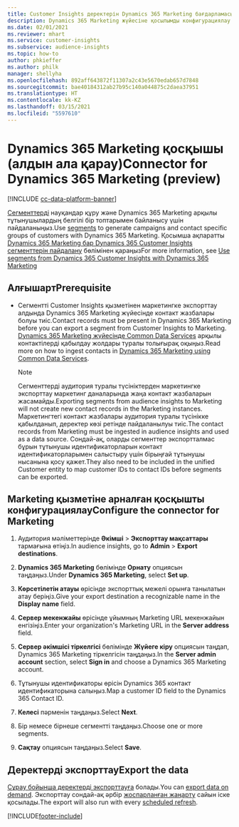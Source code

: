 ```yaml
---
title: Customer Insights деректерін Dynamics 365 Marketing бағдарламасына экспорттау
description: Dynamics 365 Marketing жүйесіне қосылымды конфигурациялау жолы.
ms.date: 02/01/2021
ms.reviewer: mhart
ms.service: customer-insights
ms.subservice: audience-insights
ms.topic: how-to
author: phkieffer
ms.author: philk
manager: shellyha
ms.openlocfilehash: 892aff643872f11307a2c43e5670edab657d7848
ms.sourcegitcommit: bae40184312ab27b95c140a044875c2daea37951
ms.translationtype: HT
ms.contentlocale: kk-KZ
ms.lasthandoff: 03/15/2021
ms.locfileid: "5597610"
---
```

# <a name="connector-for-dynamics-365-marketing-preview"></a><span data-ttu-id="d1f86-103">Dynamics 365 Marketing қосқышы (алдын ала қарау)</span><span class="sxs-lookup"><span data-stu-id="d1f86-103">Connector for Dynamics 365 Marketing (preview)</span></span>

[!INCLUDE [cc-data-platform-banner](../includes/cc-data-platform-banner.md)]

<span data-ttu-id="d1f86-104">[Сегменттерді](segments.md) науқандар құру және Dynamics 365 Marketing арқылы тұтынушылардың белгілі бір топтарымен байланысу үшін пайдаланыңыз.</span><span class="sxs-lookup"><span data-stu-id="d1f86-104">Use [segments](segments.md) to generate campaigns and contact specific groups of customers with Dynamics 365 Marketing.</span></span> <span data-ttu-id="d1f86-105">Қосымша ақпаратты [Dynamics 365 Marketing бар Dynamics 365 Customer Insights сегменттерін пайдалану](/dynamics365/marketing/customer-insights-segments) бөлімінен қараңыз</span><span class="sxs-lookup"><span data-stu-id="d1f86-105">For more information, see [Use segments from Dynamics 365 Customer Insights with Dynamics 365 Marketing](/dynamics365/marketing/customer-insights-segments)</span></span>

## <a name="prerequisite"></a><span data-ttu-id="d1f86-106">Алғышарт</span><span class="sxs-lookup"><span data-stu-id="d1f86-106">Prerequisite</span></span>

- <span data-ttu-id="d1f86-107">Сегментті Customer Insights қызметінен маркетингке экспорттау алдында Dynamics 365 Marketing жүйесінде контакт жазбалары болуы тиіс.</span><span class="sxs-lookup"><span data-stu-id="d1f86-107">Contact records must be present in Dynamics 365 Marketing before you can export a segment from Customer Insights to Marketing.</span></span> <span data-ttu-id="d1f86-108">[Dynamics 365 Marketing жүйесінде Common Data Services](connect-power-query.md) арқылы контактілерді қабылдау жолдары туралы толығырақ оқыңыз.</span><span class="sxs-lookup"><span data-stu-id="d1f86-108">Read more on how to ingest contacts in [Dynamics 365 Marketing using Common Data Services](connect-power-query.md).</span></span>

  > [!NOTE]
  > <span data-ttu-id="d1f86-109">Сегменттерді аудитория туралы түсініктерден маркетингке экспорттау маркетинг даналарында жаңа контакт жазбаларын жасамайды.</span><span class="sxs-lookup"><span data-stu-id="d1f86-109">Exporting segments from audience insights to Marketing will not create new contact records in the Marketing instances.</span></span> <span data-ttu-id="d1f86-110">Маркетингтегі контакт жазбалары аудитория туралы түсінікке қабылданып, деректер көзі ретінде пайдаланылуы тиіс.</span><span class="sxs-lookup"><span data-stu-id="d1f86-110">The contact records from Marketing must be ingested in audience insights and used as a data source.</span></span> <span data-ttu-id="d1f86-111">Сондай-ақ, оларды сегменттер экспортталмас бұрын тұтынушы идентификаторларын контакт идентификаторларымен салыстыру үшін бірыңғай тұтынушы нысанына қосу қажет.</span><span class="sxs-lookup"><span data-stu-id="d1f86-111">They also need to be included in the unified Customer entity to map customer IDs to contact IDs before segments can be exported.</span></span>

## <a name="configure-the-connector-for-marketing"></a><span data-ttu-id="d1f86-112">Marketing қызметіне арналған қосқышты конфигурациялау</span><span class="sxs-lookup"><span data-stu-id="d1f86-112">Configure the connector for Marketing</span></span>

1. <span data-ttu-id="d1f86-113">Аудитория мәліметтерінде **Әкімші** > **Экспорттау мақсаттары** тармағына өтіңіз.</span><span class="sxs-lookup"><span data-stu-id="d1f86-113">In audience insights, go to **Admin** > **Export destinations**.</span></span>

1. <span data-ttu-id="d1f86-114">**Dynamics 365 Marketing** бөлімінде **Орнату** опциясын таңдаңыз.</span><span class="sxs-lookup"><span data-stu-id="d1f86-114">Under **Dynamics 365 Marketing**, select **Set up**.</span></span>

1. <span data-ttu-id="d1f86-115">**Көрсетілетін атауы** өрісінде экспорттық межелі орынға танылатын атау беріңіз.</span><span class="sxs-lookup"><span data-stu-id="d1f86-115">Give your export destination a recognizable name in the **Display name** field.</span></span>

1. <span data-ttu-id="d1f86-116">**Сервер мекенжайы** өрісінде ұйымның Marketing URL мекенжайын енгізіңіз.</span><span class="sxs-lookup"><span data-stu-id="d1f86-116">Enter your organization's Marketing URL in the **Server address** field.</span></span>

1. <span data-ttu-id="d1f86-117">**Сервер әкімшісі тіркелгісі** бөлімінде **Жүйеге кіру** опциясын таңдап, Dynamics 365 Marketing тіркелгісін таңдаңыз.</span><span class="sxs-lookup"><span data-stu-id="d1f86-117">In the **Server admin account** section, select **Sign in** and choose a Dynamics 365 Marketing account.</span></span>

1. <span data-ttu-id="d1f86-118">Тұтынушы идентификаторы өрісін Dynamics 365 контакт идентификаторына салыңыз.</span><span class="sxs-lookup"><span data-stu-id="d1f86-118">Map a customer ID field to the Dynamics 365 Contact ID.</span></span>

1. <span data-ttu-id="d1f86-119">**Келесі** пәрменін таңдаңыз.</span><span class="sxs-lookup"><span data-stu-id="d1f86-119">Select **Next**.</span></span>

1. <span data-ttu-id="d1f86-120">Бір немесе бірнеше сегментті таңдаңыз.</span><span class="sxs-lookup"><span data-stu-id="d1f86-120">Choose one or more segments.</span></span>

1. <span data-ttu-id="d1f86-121">**Сақтау** опциясын таңдаңыз.</span><span class="sxs-lookup"><span data-stu-id="d1f86-121">Select **Save**.</span></span>

## <a name="export-the-data"></a><span data-ttu-id="d1f86-122">Деректерді экспорттау</span><span class="sxs-lookup"><span data-stu-id="d1f86-122">Export the data</span></span>

<span data-ttu-id="d1f86-123">[Сұрау бойынша деректерді экспорттауға](export-destinations.md) болады.</span><span class="sxs-lookup"><span data-stu-id="d1f86-123">You can [export data on demand](export-destinations.md).</span></span> <span data-ttu-id="d1f86-124">Экспорттау сондай-ақ әрбір [жоспарланған жаңарту](system.md#schedule-tab) сайын іске қосылады.</span><span class="sxs-lookup"><span data-stu-id="d1f86-124">The export will also run with every [scheduled refresh](system.md#schedule-tab).</span></span>


[!INCLUDE[footer-include](../includes/footer-banner.md)]